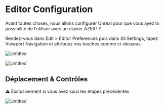 # Editor Configuration

Avant toutes choses, nous allons configurer Unreal pour que vous ayez la possibilité de l’utiliser avec un clavier AZERTY.

Rendez-vous dans Edit > Editor Preferences puis dans All Settings, tapez Viewport Navigation et attribuez vos touches comme ci-dessous.

![Untitled](Premier%20Pas%20c35c9092e8654bf3b517b41e177a3b57/Untitled%201.png)

![Untitled](Premier%20Pas%20c35c9092e8654bf3b517b41e177a3b57/Untitled%202.png)

## Déplacement & Contrôles

<aside>
⚠️ Exclusivement si vous avez suivi les étapes précédentes

</aside>

![Untitled](Premier%20Pas%20c35c9092e8654bf3b517b41e177a3b57/Untitled%203.png)
